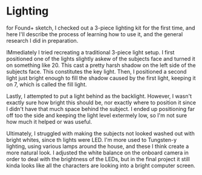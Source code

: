 # Lighting

for Found+ sketch, I checked out a 3-piece lighting kit for the first time, and here I'll describe the process of learning how to use it, and the general research I did in preparation.

IMmediately I tried recreating a traditional 3-piece light setup. I first positioned one of the lights slightly askew of the subjects face and turned it on something like 20. This cast a pretty harsh shadow on the left side of the subjects face. This constitutes the key light. Then, I positioned a second  light just bright enough to fill the shadow caused by the first light, keeping it on 7, which is called the fill light. 

Lastly, I attempted to put a light behind as the backlight. However, I wasn't exactly sure how bright this should be, nor exactly where to position it since I didn't have that much space behind the subject. I ended up positioning far off too the side and keeping the light level extermely low, so I'm not sure how much it helped or was useful.

Ultimately, I struggled with making the subjects not looked washed out with bright whites, since th lights were LED. I'm more used to Tungsten-y lighting, using various lamps around the house, and these I think create a more natural look. I adjusted the white balance on the onboard camera in order to deal with the brightness of the LEDs, but in the final project it still kinda looks like all the characters are looking into a bright computer screen.

